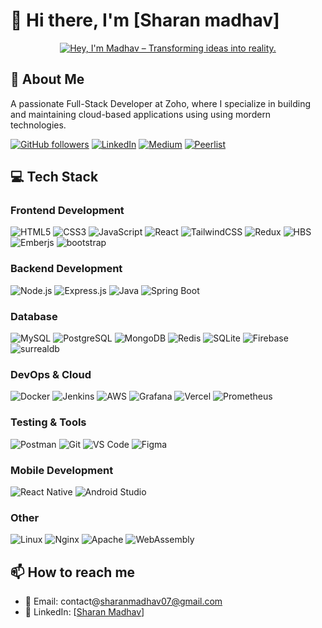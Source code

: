 
# 👋 Hi there, I'm [Sharan madhav]

<div align="center">
  <a href="https://git.io/typing-svg"><img src="https://readme-typing-svg.demolab.com?font=Fira+Code&weight=500&size=14&duration=3000&pause=1000&color=08D440&width=435&lines=Hey%2C+I'm+Madhav+%E2%80%93+Transforming+ideas+into+reality." alt="Hey, I'm Madhav – Transforming ideas into reality." /></a>
</div>

## 🚀 About Me
A passionate Full-Stack Developer at Zoho, where I specialize in building and maintaining cloud-based applications using using mordern technologies.


[![GitHub followers](https://img.shields.io/badge/Madhav-BBDDE5?logo=refinedgithub)](https://github.com/sharanmadhav)
[![LinkedIn](https://img.shields.io/badge/-LinkedIn-blue?style=flat-square&logo=Linkedin&logoColor=white)](https://www.linkedin.com/in/sharanmadhav/)
[![Medium](https://img.shields.io/badge/Medium-0ACF83?logo=medium)](https://medium.com/@sharanmadhavd)
[![Peerlist](https://img.shields.io/badge/dev.to-0A0A0A?logo=devdotto)](https://dev.to/madhav_baby_giraffe)

## 💻 Tech Stack

### Frontend Development
![HTML5](https://img.shields.io/badge/-HTML5-E34F26?style=flat-square&logo=html5&logoColor=white)
![CSS3](https://img.shields.io/badge/-CSS3-1572B6?style=flat-square&logo=css3&logoColor=white)
![JavaScript](https://img.shields.io/badge/-JavaScript-F7DF1E?style=flat-square&logo=javascript&logoColor=black)
![React](https://img.shields.io/badge/-React-61DAFB?style=flat-square&logo=react&logoColor=black)
![TailwindCSS](https://img.shields.io/badge/-TailwindCSS-38B2AC?style=flat-square&logo=tailwind-css&logoColor=white)
![Redux](https://img.shields.io/badge/-Redux-764ABC?style=flat-square&logo=redux&logoColor=white)
![HBS](https://img.shields.io/badge/HBS-FFC700?logo=handlebarsdotjs&logoColor=white&style=flat-square)
![Emberjs](https://img.shields.io/badge/Ember-E04E39?logo=emberdotjs&logoColor=white&style=flat-square)
![bootstrap](https://img.shields.io/badge/bootstrap-7952B3?logo=bootstrap&logoColor=white&style=flat-square)


### Backend Development
![Node.js](https://img.shields.io/badge/-Node.js-339933?style=flat-square&logo=node.js&logoColor=white)
![Express.js](https://img.shields.io/badge/-Express.js-000000?style=flat-square&logo=express&logoColor=white)
![Java](https://img.shields.io/badge/-Java-007396?style=flat-square&logo=java&logoColor=white)
![Spring Boot](https://img.shields.io/badge/-Spring%20Boot-6DB33F?style=flat-square&logo=spring-boot&logoColor=white)

### Database
![MySQL](https://img.shields.io/badge/-MySQL-4479A1?style=flat-square&logo=mysql&logoColor=white)
![PostgreSQL](https://img.shields.io/badge/-PostgreSQL-336791?style=flat-square&logo=postgresql&logoColor=white)
![MongoDB](https://img.shields.io/badge/-MongoDB-47A248?style=flat-square&logo=mongodb&logoColor=white)
![Redis](https://img.shields.io/badge/-Redis-DC382D?style=flat-square&logo=redis&logoColor=white)
![SQLite](https://img.shields.io/badge/-SQLite-003B57?style=flat-square&logo=sqlite&logoColor=white)
![Firebase](https://img.shields.io/badge/-Firebase-FFCA28?style=flat-square&logo=firebase&logoColor=black)
![surrealdb](https://img.shields.io/badge/surrealdb-FF00A0?logo=surrealdb&logoColor=white&style=flat-square)

### DevOps & Cloud
![Docker](https://img.shields.io/badge/-Docker-2496ED?style=flat-square&logo=docker&logoColor=white)
![Jenkins](https://img.shields.io/badge/jenkins-D24939?logo=jenkins&logoColor=white&style=flat-square)
![AWS](https://img.shields.io/badge/-AWS-232F3E?style=flat-square&logo=amazon-aws&logoColor=white)
![Grafana](https://img.shields.io/badge/grafana-F46800?logo=grafana&logoColor=white&style=flat-square)
![Vercel](https://img.shields.io/badge/-Vercel-000000?style=flat-square&logo=vercel&logoColor=white)
![Prometheus](https://img.shields.io/badge/prometheus-E6522C?logo=prometheus&logoColor=white&style=flat-square)

### Testing & Tools
![Postman](https://img.shields.io/badge/-Postman-FF6C37?style=flat-square&logo=postman&logoColor=white)
![Git](https://img.shields.io/badge/-Git-F05032?style=flat-square&logo=git&logoColor=white)
![VS Code](https://img.shields.io/badge/-VS%20Code-007ACC?style=flat-square&logo=visual-studio-code&logoColor=white)
![Figma](https://img.shields.io/badge/-Figma-F24E1E?style=flat-square&logo=figma&logoColor=white)

### Mobile Development
![React Native](https://img.shields.io/badge/-React%20Native-61DAFB?style=flat-square&logo=react&logoColor=black)
![Android Studio](https://img.shields.io/badge/androidstudio-3DDC84?logo=androidstudio&logoColor=black&style=flat-square)


### Other
![Linux](https://img.shields.io/badge/-Linux-FCC624?style=flat-square&logo=linux&logoColor=black)
![Nginx](https://img.shields.io/badge/-Nginx-009639?style=flat-square&logo=nginx&logoColor=white)
![Apache](https://img.shields.io/badge/-Apache-D22128?style=flat-square&logo=apache&logoColor=white)
![WebAssembly](https://img.shields.io/badge/-WebAssembly-654FF0?style=flat-square&logo=webassembly&logoColor=white)


## 📫 How to reach me

- 📧 Email: contact@sharanmadhav07@gmail.com
- 💼 LinkedIn: [[Sharan Madhav](https://www.linkedin.com/in/sharanmadhav/)]
